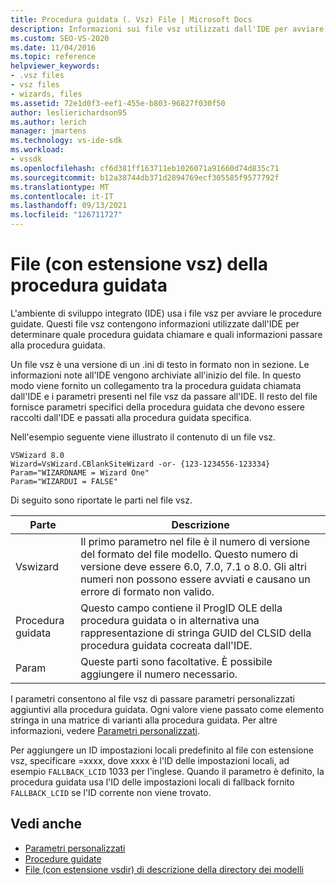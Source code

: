 ```yaml
---
title: Procedura guidata (. Vsz) File | Microsoft Docs
description: Informazioni sui file vsz utilizzati dall'IDE per avviare le procedure guidate. I file contengono informazioni sulla procedura guidata da chiamare e su cosa passare alla procedura guidata.
ms.custom: SEO-VS-2020
ms.date: 11/04/2016
ms.topic: reference
helpviewer_keywords:
- .vsz files
- vsz files
- wizards, files
ms.assetid: 72e1d0f3-eef1-455e-b803-96827f030f50
author: leslierichardson95
ms.author: lerich
manager: jmartens
ms.technology: vs-ide-sdk
ms.workload:
- vssdk
ms.openlocfilehash: cf6d381ff163711eb1026071a91660d74d835c71
ms.sourcegitcommit: b12a38744db371d2894769ecf305585f9577792f
ms.translationtype: MT
ms.contentlocale: it-IT
ms.lasthandoff: 09/13/2021
ms.locfileid: "126711727"
---
```

# <a name="wizard-vsz-file"></a>File (con estensione vsz) della procedura guidata

L'ambiente di sviluppo integrato (IDE) usa i file vsz per avviare le procedure guidate. Questi file vsz contengono informazioni utilizzate dall'IDE per determinare quale procedura guidata chiamare e quali informazioni passare alla procedura guidata.

Un file vsz è una versione di un .ini di testo in formato non in sezione. Le informazioni note all'IDE vengono archiviate all'inizio del file. In questo modo viene fornito un collegamento tra la procedura guidata chiamata dall'IDE e i parametri presenti nel file vsz da passare all'IDE. Il resto del file fornisce parametri specifici della procedura guidata che devono essere raccolti dall'IDE e passati alla procedura guidata specifica.

Nell'esempio seguente viene illustrato il contenuto di un file vsz.

```
VSWizard 8.0
Wizard=VsWizard.CBlankSiteWizard -or- {123-1234556-123334}
Param="WIZARDNAME = Wizard One"
Param="WIZARDUI = FALSE"
```

Di seguito sono riportate le parti nel file vsz.

|Parte|Descrizione|
|----------|-----------------|
|Vswizard|Il primo parametro nel file è il numero di versione del formato del file modello. Questo numero di versione deve essere 6.0, 7.0, 7.1 o 8.0. Gli altri numeri non possono essere avviati e causano un errore di formato non valido.|
|Procedura guidata|Questo campo contiene il ProgID OLE della procedura guidata o in alternativa una rappresentazione di stringa GUID del CLSID della procedura guidata cocreata dall'IDE.|
|Param|Queste parti sono facoltative. È possibile aggiungere il numero necessario.|

I parametri consentono al file vsz di passare parametri personalizzati aggiuntivi alla procedura guidata. Ogni valore viene passato come elemento stringa in una matrice di varianti alla procedura guidata. Per altre informazioni, vedere [Parametri personalizzati](../../extensibility/internals/custom-parameters.md).

Per aggiungere un ID impostazioni locali predefinito al file con estensione vsz, specificare =xxxx, dove xxxx è l'ID delle impostazioni locali, ad esempio `FALLBACK_LCID` 1033 per l'inglese. Quando il parametro è definito, la procedura guidata usa l'ID delle impostazioni locali di fallback fornito `FALLBACK_LCID` se l'ID corrente non viene trovato.

## <a name="see-also"></a>Vedi anche

- [Parametri personalizzati](../../extensibility/internals/custom-parameters.md)
- [Procedure guidate](../../extensibility/internals/wizards.md)
- [File (con estensione vsdir) di descrizione della directory dei modelli](../../extensibility/internals/template-directory-description-dot-vsdir-files.md)
